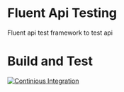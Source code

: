 # Fluent Api Testing
Fluent api test framework to test api

# Build and Test
[![Continious Integration](https://github.com/skarnes20/FluentApiTest/actions/workflows/build-and-test.yml/badge.svg)](https://github.com/skarnes20/FluentApiTest/actions/workflows/build-and-test.yml)
